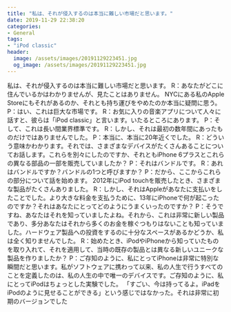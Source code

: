 ```yaml
---
title: "私は、それが侵入するのは本当に難しい市場だと思います。"
date: 2019-11-29 22:38:20
categories:
- General
tags:
- "iPod classic"
header:
  image: /assets/images/20191129223451.jpg
  og_image: /assets/images/20191129223451.jpg
---
```


私は、それが侵入するのは本当に難しい市場だと思います。 R：あなたがどこに住んでいるかはわかりませんが、見たことはありません。 NYCにある私のApple Storeにもそれがあるのか、それとも持ち運びをやめたのか本当に疑問に思う。 P：はい、これは巨大な市場です。 R：お気に入りの音楽アプリについて人々に話すと、彼らは「iPod classic」と言います。いたるところにあります。 P：そして、これは長い間業界標準です。 R：しかし、それは最初の数年間にあったものだけではありませんでした。 P：本当に、本当に20年近くでした。 R：どういう意味かわかります。それでは、さまざまなデバイスがたくさんあることについてお話します。これらを別々にしたのですか、それともiPhone 6プラスとこれらの異なる部品の一部を販売していましたか？ P：それはバンドルです。 R：あれはバンドルですか？バンドルの1つと呼びますか？ P：だから、ここからこれらの部分について話を始めます。 2012年にiPod touchを販売したとき、さまざまな製品がたくさんありました。 R：しかし、それはAppleがあなたに支払いをしたことでした。より大きな料金を支払うために、13年にiPhoneで何が起こったのですか？それはあなたにとってどのようにうまくいったのですか？ P：そうですね、あなたはそれを知っていましたよね。それから、これは非常に新しい製品であり、多分あなたはそれから多くのお金を稼ぐつもりはないことも知っていました。ハードウェア製品への投資をするのに十分なスペースがあるかどうか、私は全く知りませんでした。 R：始めたとき、iPodやiPhoneから知っていたものを取り入れて、それを適用して、当時の既存の製品とは異なる新しいユニークな製品を作りましたか？ P：ご存知のように、私にとってiPhoneは非常に特別な瞬間だと思います。私がソフトウェアに携わって以来、私の人生で行うすべてのことを定義したのは、私の人生の中で唯一のデバイスです。ご存知のように、私にとってiPodはちょっとした実験でした。 「すごい、今は持ってるよ。iPadをiPodのように見せることができる」という感じではなかった。それは非常に初期のバージョンでした

